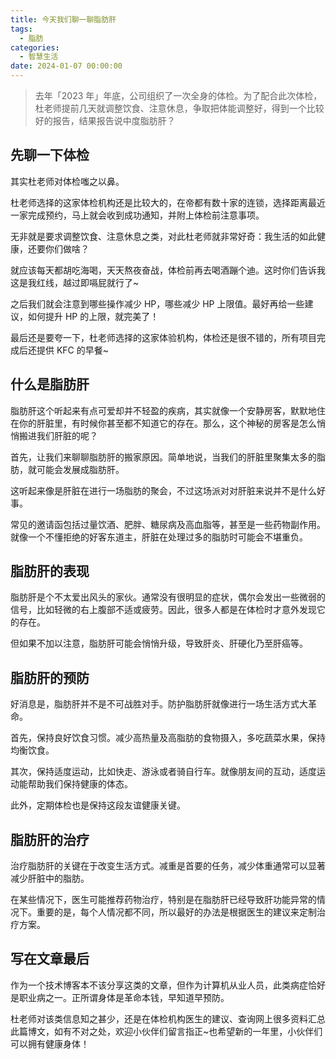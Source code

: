```yaml
---
title: 今天我们聊一聊脂肪肝
tags:
  - 脂肪
categories:
  - 智慧生活
date: 2024-01-07 00:00:00
---
```


> 去年「2023 年」年底，公司组织了一次全身的体检。为了配合此次体检，杜老师提前几天就调整饮食、注意休息，争取把体能调整好，得到一个比较好的报告，结果报告说中度脂肪肝？

<!-- more -->

## 先聊一下体检

其实杜老师对体检嗤之以鼻。

杜老师选择的这家体检机构还是比较大的，在帝都有数十家的连锁，选择距离最近一家完成预约，马上就会收到成功通知，并附上体检前注意事项。

无非就是要求调整饮食、注意休息之类，对此杜老师就非常好奇：我生活的如此健康，还要你们做啥？

就应该每天都胡吃海喝，天天熬夜奋战，体检前再去喝酒蹦个迪。这时你们告诉我这是我红线，越过即嗝屁就行了~

之后我们就会注意到哪些操作减少 HP，哪些减少 HP 上限值。最好再给一些建议，如何提升 HP 的上限，就完美了！

最后还是要夸一下，杜老师选择的这家体验机构，体检还是很不错的，所有项目完成后还提供 KFC 的早餐~

## 什么是脂肪肝

脂肪肝这个听起来有点可爱却并不轻盈的疾病，其实就像一个安静房客，默默地住在你的肝脏里，有时候你甚至都不知道它的存在。那么，这个神秘的房客是怎么悄悄搬进我们肝脏的呢？

首先，让我们来聊聊脂肪肝的搬家原因。简单地说，当我们的肝脏里聚集太多的脂肪，就可能会发展成脂肪肝。

这听起来像是肝脏在进行一场脂肪的聚会，不过这场派对对肝脏来说并不是什么好事。

常见的邀请函包括过量饮酒、肥胖、糖尿病及高血脂等，甚至是一些药物副作用。就像一个不懂拒绝的好客东道主，肝脏在处理过多的脂肪时可能会不堪重负。

## 脂肪肝的表现

脂肪肝是个不太爱出风头的家伙。通常没有很明显的症状，偶尔会发出一些微弱的信号，比如轻微的右上腹部不适或疲劳。因此，很多人都是在体检时才意外发现它的存在。

但如果不加以注意，脂肪肝可能会悄悄升级，导致肝炎、肝硬化乃至肝癌等。

## 脂肪肝的预防

好消息是，脂肪肝并不是不可战胜对手。防护脂肪肝就像进行一场生活方式大革命。

首先，保持良好饮食习惯。减少高热量及高脂肪的食物摄入，多吃蔬菜水果，保持均衡饮食。

其次，保持适度运动，比如快走、游泳或者骑自行车。就像朋友间的互动，适度运动能帮助我们保持健康的体态。

此外，定期体检也是保持这段友谊健康关键。

## 脂肪肝的治疗

治疗脂肪肝的关键在于改变生活方式。减重是首要的任务，减少体重通常可以显著减少肝脏中的脂肪。

在某些情况下，医生可能推荐药物治疗，特别是在脂肪肝已经导致肝功能异常的情况下。重要的是，每个人情况都不同，所以最好的办法是根据医生的建议来定制治疗方案。

## 写在文章最后

作为一个技术博客本不该分享这类的文章，但作为计算机从业人员，此类病症恰好是职业病之一。正所谓身体是革命本钱，早知道早预防。

杜老师对该类信息知之甚少，还是在体检机构医生的建议、查询网上很多资料汇总此篇博文，如有不对之处，欢迎小伙伴们留言指正~也希望新的一年里，小伙伴们可以拥有健康身体！